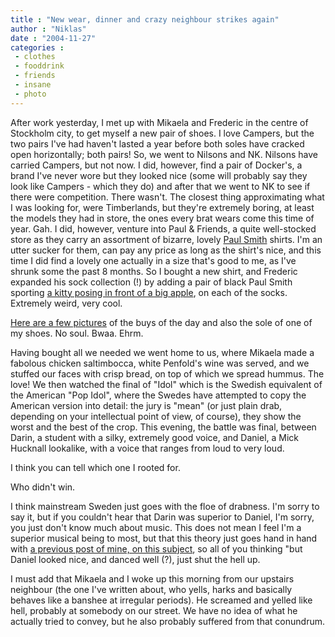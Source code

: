 ```yaml
---
title : "New wear, dinner and crazy neighbour strikes again"
author : "Niklas"
date : "2004-11-27"
categories : 
 - clothes
 - fooddrink
 - friends
 - insane
 - photo
---
```


After work yesterday, I met up with Mikaela and Frederic in the centre of Stockholm city, to get myself a new pair of shoes. I love Campers, but the two pairs I've had haven't lasted a year before both soles have cracked open horizontally; both pairs! So, we went to Nilsons and NK. Nilsons have carried Campers, but not now. I did, however, find a pair of Docker's, a brand I've never wore but they looked nice (some will probably say they look like Campers - which they do) and after that we went to NK to see if there were competition. There wasn't. The closest thing approximating what I was looking for, were Timberlands, but they're extremely boring, at least the models they had in store, the ones every brat wears come this time of year. Gah. I did, however, venture into Paul & Friends, a quite well-stocked store as they carry an assortment of bizarre, lovely [Paul Smith](http://www.paulsmith.co.uk/collections) shirts. I'm an utter sucker for them, can pay any price as long as the shirt's nice, and this time I did find a lovely one actually in a size that's good to me, as I've shrunk some the past 8 months. So I bought a new shirt, and Frederic expanded his sock collection (!) by adding a pair of black Paul Smith sporting [a kitty posing in front of a big apple](https://niklasblog.com/wp-content/2004-11-26-kittysocks.jpg), on each of the socks. Extremely weird, very cool.

[Here are a few pictures](https://niklasblog.com/bilder/2004-11-26) of the buys of the day and also the sole of one of my shoes. No soul. Bwaa. Ehrm.

Having bought all we needed we went home to us, where Mikaela made a fabolous chicken saltimbocca, white Penfold's wine was served, and we stuffed our faces with crisp bread, on top of which we spread hummus. The love! We then watched the final of "Idol" which is the Swedish equivalent of the American "Pop Idol", where the Swedes have attempted to copy the American version into detail: the jury is "mean" (or just plain drab, depending on your intellectual point of view, of course), they show the worst and the best of the crop. This evening, the battle was final, between Darin, a student with a silky, extremely good voice, and Daniel, a Mick Hucknall lookalike, with a voice that ranges from loud to very loud.

I think you can tell which one I rooted for.

Who didn't win.

I think mainstream Sweden just goes with the floe of drabness. I'm sorry to say it, but if you couldn't hear that Darin was superior to Daniel, I'm sorry, you just don't know much about music. This does not mean I feel I'm a superior musical being to most, but that this theory just goes hand in hand with [a previous post of mine, on this subject](https://niklasblog.com/index.php?p=334), so all of you thinking "but Daniel looked nice, and danced well (?), just shut the hell up.

I must add that Mikaela and I woke up this morning from our upstairs neighbour (the one I've written about, who yells, harks and basically behaves like a banshee at irregular periods). He screamed and yelled like hell, probably at somebody on our street. We have no idea of what he actually tried to convey, but he also probably suffered from that conundrum.
